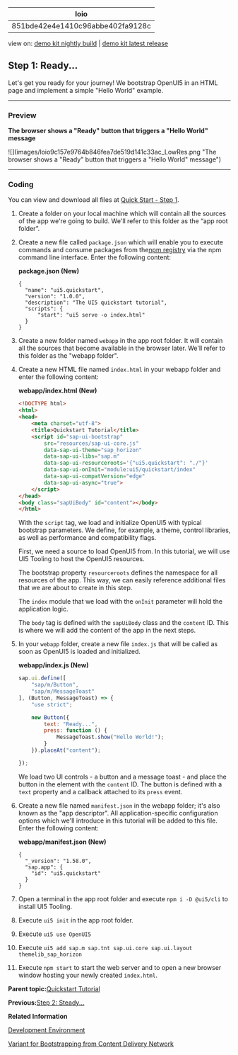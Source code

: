 <!-- loio851bde42e4e1410c96abbe402fa9128c -->

| loio |
| -----|
| 851bde42e4e1410c96abbe402fa9128c |

<div id="loio">

view on: [demo kit nightly build](https://sdk.openui5.org/nightly/#/topic/851bde42e4e1410c96abbe402fa9128c) | [demo kit latest release](https://sdk.openui5.org/topic/851bde42e4e1410c96abbe402fa9128c)</div>

## Step 1: Ready...

Let's get you ready for your journey! We bootstrap OpenUI5 in an HTML page and implement a simple "Hello World" example.

***

<a name="loio851bde42e4e1410c96abbe402fa9128c__section_cpm_14c_1gb"/>

### Preview

  
  
**The browser shows a "Ready" button that triggers a "Hello World" message**

![](images/loio9c157e9764b846fea7de519d141c33ac_LowRes.png "The browser shows a "Ready" button that triggers a "Hello World" message")

***

<a name="loio851bde42e4e1410c96abbe402fa9128c__section_zzy_mpc_1gb"/>

### Coding

You can view and download all files at [Quick Start - Step 1](https://sdk.openui5.org/sample/sap.m.tutorial.quickstart.01/preview).

1.  Create a folder on your local machine which will contain all the sources of the app we're going to build. We'll refer to this folder as the “app root folder”.
2.  Create a new file called `package.json` which will enable you to execute commands and consume packages from the[npm registry](https://www.npmjs.com/) via the npm command line interface. Enter the following content:

    **package.json \(New\)**

    ```
    {
      "name": "ui5.quickstart",
      "version": "1.0.0",
      "description": "The UI5 quickstart tutorial",
      "scripts": {
          "start": "ui5 serve -o index.html"
      }
    }
    
    ```

3.  Create a new folder named `webapp` in the app root folder. It will contain all the sources that become available in the browser later. We'll refer to this folder as the "webapp folder".

4.  Create a new HTML file named `index.html` in your webapp folder and enter the following content:

    **webapp/index.html \(New\)**

    ```html
    <!DOCTYPE html>
    <html>
    <head>
    	<meta charset="utf-8">
    	<title>Quickstart Tutorial</title>
    	<script id="sap-ui-bootstrap"
    		src="resources/sap-ui-core.js"
    		data-sap-ui-theme="sap_horizon"
    		data-sap-ui-libs="sap.m"
    		data-sap-ui-resourceroots='{"ui5.quickstart": "./"}'
    		data-sap-ui-onInit="module:ui5/quickstart/index"
    		data-sap-ui-compatVersion="edge"
    		data-sap-ui-async="true">
    	</script>
    </head>
    <body class="sapUiBody" id="content"></body>
    </html>
    ```

    With the `script` tag, we load and initialize OpenUI5 with typical bootstrap parameters. We define, for example, a theme, control libraries, as well as performance and compatibility flags.

    First, we need a source to load OpenUI5 from. In this tutorial, we will use UI5 Tooling to host the OpenUI5 resources.

    The bootstrap property `resourceroots` defines the namespace for all resources of the app. This way, we can easily reference additional files that we are about to create in this step.

    The `index` module that we load with the `onInit` parameter will hold the application logic.

    The `body` tag is defined with the `sapUiBody` class and the `content` ID. This is where we will add the content of the app in the next steps.

5.  In your `webapp` folder, create a new file `index.js` that will be called as soon as OpenUI5 is loaded and initialized.

    **webapp/index.js \(New\)**

    ```js
    sap.ui.define([
    	"sap/m/Button",
    	"sap/m/MessageToast"
    ], (Button, MessageToast) => {
    	"use strict";
    
    	new Button({
    		text: "Ready...",
    		press: function () {
    			MessageToast.show("Hello World!");
    		}
    	}).placeAt("content");
    
    });
    ```

    We load two UI controls - a button and a message toast - and place the button in the element with the `content` ID. The button is defined with a `text` property and a callback attached to its `press` event.

6.  Create a new file named `manifest.json` in the webapp folder; it's also known as the "app descriptor". All application-specific configuration options which we'll introduce in this tutorial will be added to this file. Enter the following content:

    **webapp/manifest.json \(New\)**

    ```
    {
      "_version": "1.58.0",
      "sap.app": {
        "id": "ui5.quickstart"
      }
    }
    ```

7.  Open a terminal in the app root folder and execute `npm i -D @ui5/cli` to install UI5 Tooling.

8.  Execute `ui5 init` in the app root folder.

9.  Execute `ui5 use OpenUI5`

10. Execute `ui5 add sap.m sap.tnt sap.ui.core sap.ui.layout themelib_sap_horizon`

11. Execute `npm start` to start the web server and to open a new browser window hosting your newly created `index.html`.


**Parent topic:**[Quickstart Tutorial](Quickstart_Tutorial_592f36f.md "Unleash your OpenUI5 skills with this simple three-step tutorial. We start with a simple &quot;Hello World&quot; example, and convert it to a minimalist two-page app.")

**Previous:**[Step 2: Steady...](Step_2_Steady_128214a.md "Now we extend our minimalist HTML page to a basic app with a view and a controller.")

**Related Information**  


[Development Environment](Development_Environment_7bb04e0.md "This part of the documentation introduces you to some common and recommended use cases for the installation, configuration, and setup of OpenUI5 development environments.")

[Variant for Bootstrapping from Content Delivery Network](Variant_for_Bootstrapping_from_Content_Delivery_Network_2d3eb2f.md "OpenUI5 can either be loaded locally with a relative path from a Web server or externally from a Content Delivery Network (CDN).")

